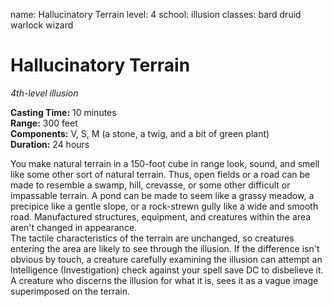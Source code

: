 name: Hallucinatory Terrain
level: 4
school: illusion
classes: bard
         druid
         warlock
         wizard

# Hallucinatory Terrain 
_4th-level illusion_ 

**Casting Time:** 10 minutes    
**Range:** 300 feet    
**Components:** V, S, M (a stone, a twig, and a bit of green plant)    
**Duration:** 24 hours 

You make natural terrain in a 150-foot cube in range look, sound, and smell like some other sort of natural terrain. Thus, open fields or a road can be made to resemble a swamp, hill, crevasse, or some other difficult or impassable terrain. A pond can be made to seem like a grassy meadow, a precipice like a gentle slope, or a rock-strewn gully like a wide and smooth road. Manufactured structures, equipment, and creatures within the area aren't changed in appearance.    
The tactile characteristics of the terrain are unchanged, so creatures entering the area are likely to see through the illusion. If the difference isn't obvious by touch, a creature carefully examining the illusion can attempt an Intelligence (Investigation) check against your spell save DC to disbelieve it. A creature who discerns the illusion for what it is, sees it as a vague image superimposed on the terrain. 
